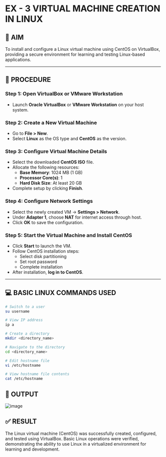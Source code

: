 # EX - 3 VIRTUAL MACHINE CREATION IN LINUX

## 🧪 AIM
To install and configure a Linux virtual machine using CentOS on VirtualBox, providing a secure environment for learning and testing Linux-based applications.

---

## 📝 PROCEDURE

### Step 1: Open VirtualBox or VMware Workstation
- Launch **Oracle VirtualBox** or **VMware Workstation** on your host system.

### Step 2: Create a New Virtual Machine
- Go to **File > New**.
- Select **Linux** as the OS type and **CentOS** as the version.

### Step 3: Configure Virtual Machine Details
- Select the downloaded **CentOS ISO** file.
- Allocate the following resources:
  - **Base Memory**: 1024 MB (1 GB)
  - **Processor Core(s)**: 1
  - **Hard Disk Size**: At least 20 GB
- Complete setup by clicking **Finish**.

### Step 4: Configure Network Settings
- Select the newly created VM → **Settings > Network**.
- Under **Adapter 1**, choose **NAT** for internet access through host.
- Click **OK** to save the configuration.

### Step 5: Start the Virtual Machine and Install CentOS
- Click **Start** to launch the VM.
- Follow CentOS installation steps:
  - Select disk partitioning
  - Set root password
  - Complete installation
- After installation, **log in to CentOS**.

---

## 💻 BASIC LINUX COMMANDS USED

```bash
# Switch to a user
su username

# View IP address
ip a

# Create a directory
mkdir <directory_name>

# Navigate to the directory
cd <directory_name>

# Edit hostname file
vi /etc/hostname

# View hostname file contents
cat /etc/hostname
```

## 📸 OUTPUT

![image](https://github.com/user-attachments/assets/a8fb51ea-f2eb-4caa-8e9e-0440c75ead41)

## ✅ RESULT
The Linux virtual machine (CentOS) was successfully created, configured, and tested using VirtualBox. Basic Linux operations were verified, demonstrating the ability to use Linux in a virtualized environment for learning and development.
